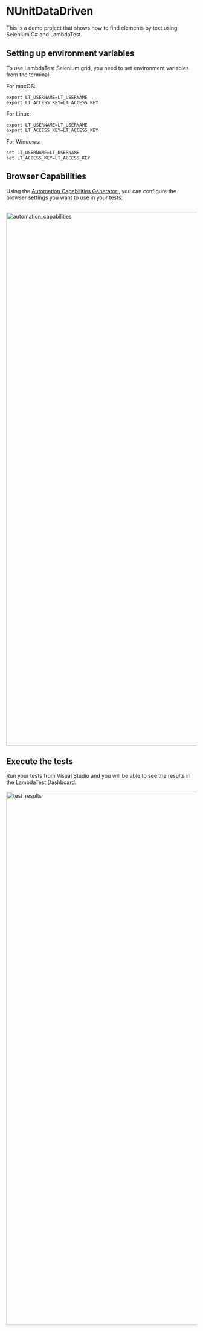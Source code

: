 # NUnitDataDriven

This is a demo project that shows how to find elements by text using Selenium C# and LambdaTest.

<h2> Setting up environment variables </h2>
To use LambdaTest Selenium grid, you need to set environment variables from the terminal:

For macOS:

```
export LT_USERNAME=LT_USERNAME
export LT_ACCESS_KEY=LT_ACCESS_KEY
```
For Linux:
```
export LT_USERNAME=LT_USERNAME
export LT_ACCESS_KEY=LT_ACCESS_KEY
```
For Windows:
```
set LT_USERNAME=LT_USERNAME
set LT_ACCESS_KEY=LT_ACCESS_KEY
```

<h2> Browser  Capabilities </h2>

Using the <a href = "https://www.lambdatest.com/capabilities-generator/"> Automation Capabilities Generator </a>, you can configure the browser settings you want to use in your tests:<br/><br/>

<img width="1408" alt="automation_capabilities" src="https://user-images.githubusercontent.com/60468653/200382450-0ffcb37b-ce1d-41d8-8b27-046215616b90.png">

<h2> Execute the tests </h2>
Run your tests from Visual Studio and you will be able to see the results in the LambdaTest Dashboard:<br/><br/>

<img width="1408" alt="test_results" src="https://user-images.githubusercontent.com/60468653/200383046-f0cffeb8-5adc-453d-a355-ee8b61e8b2e0.png">
